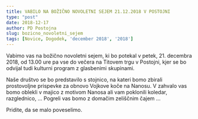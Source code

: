 ```yaml
---
title: VABILO NA BOŽIČNO NOVOLETNI SEJEM 21.12.2018 V POSTOJNI
type: "post"
date: 2018-12-17
author: PD Postojna
slug: bozicno_novoletni_sejem
tags: [Novice, Dogodek, 'december 2018', '2018']
---
```


Vabimo vas na božično novoletni sejem, ki bo potekal v petek, 21. 
decembra 2018, od 13.00 ure pa vse do večera na Titovem trgu v Postojni, 
kjer se bo odvijal tudi kulturni program z glasbenimi skupinami.
<!--more-->
Naše društvo se bo predstavilo s stojnico, na kateri bomo zbirali 
prostovoljne prispevke za obnovo Vojkove koče na Nanosu. V zahvalo vas 
bomo oblekli v majico z motivom Nanosa ali vam poklonili koledar, 
razglednico, ... Pogreli vas bomo z domačim zeliščnim čajem ... 

Pridite, da se malo poveselimo.